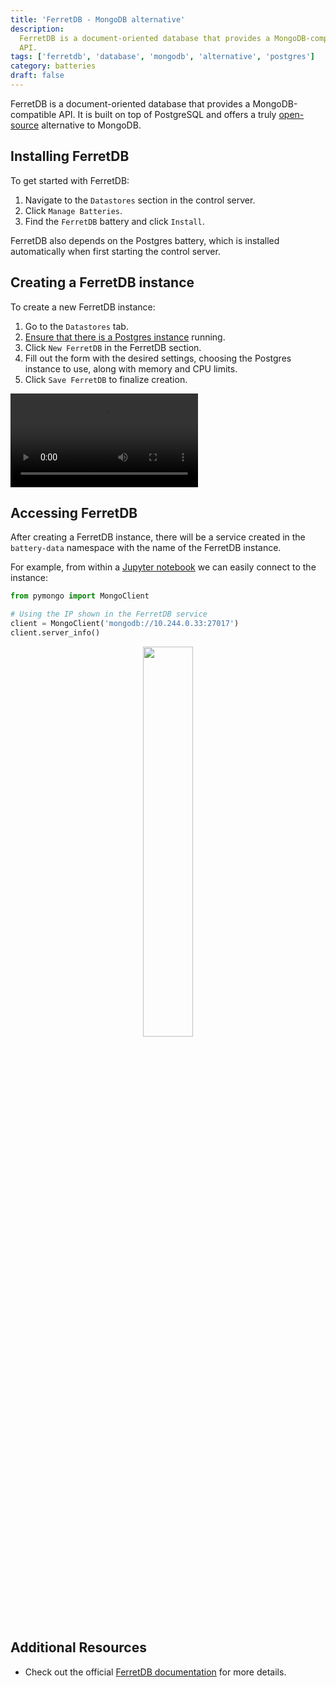 ```yaml
---
title: 'FerretDB - MongoDB alternative'
description:
  FerretDB is a document-oriented database that provides a MongoDB-compatible
  API.
tags: ['ferretdb', 'database', 'mongodb', 'alternative', 'postgres']
category: batteries
draft: false
---
```


FerretDB is a document-oriented database that provides a MongoDB-compatible API.
It is built on top of PostgreSQL and offers a truly
[open-source](https://github.com/FerretDB/FerretDB) alternative to MongoDB.

## Installing FerretDB

To get started with FerretDB:

1. Navigate to the `Datastores` section in the control server.
2. Click `Manage Batteries`.
3. Find the `FerretDB` battery and click `Install`.

FerretDB also depends on the Postgres battery, which is installed automatically
when first starting the control server.

## Creating a FerretDB instance

To create a new FerretDB instance:

1. Go to the `Datastores` tab.
2. [Ensure that there is a Postgres instance](/docs/postgres) running.
3. Click `New FerretDB` in the FerretDB section.
4. Fill out the form with the desired settings, choosing the Postgres instance
   to use, along with memory and CPU limits.
5. Click `Save FerretDB` to finalize creation.

<video src="/videos/docs/ferretdb/ferretdb-create.mp4" controls></video>

## Accessing FerretDB

After creating a FerretDB instance, there will be a service created in the
`battery-data` namespace with the name of the FerretDB instance.

For example, from within a [Jupyter notebook](/docs/jupyter) we can easily
connect to the instance:

```python
from pymongo import MongoClient

# Using the IP shown in the FerretDB service
client = MongoClient('mongodb://10.244.0.33:27017')
client.server_info()
```

<div align="center">
   <img src="/images/docs/ferretdb/ferretdb-test.png" width="40%">
</div>

## Additional Resources

- Check out the official [FerretDB documentation](https://docs.ferretdb.io/) for
  more details.
